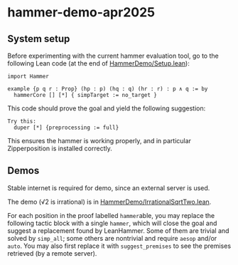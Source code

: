 # hammer-demo-apr2025

## System setup

Before experimenting with the current hammer evaluation tool, go to the following Lean code (at the end of [HammerDemo/Setup.lean](HammerDemo/Setup.lean)):

```lean
import Hammer

example {p q r : Prop} (hp : p) (hq : q) (hr : r) : p ∧ q := by
  hammerCore [] [*] { simpTarget := no_target }
```

This code should prove the goal and yield the following suggestion:

```
Try this:
  duper [*] {preprocessing := full}
```

This ensures the hammer is working properly, and in particular Zipperposition is installed correctly.

## Demos
Stable internet is required for demo, since an external server is used.

The demo (√2 is irrational) is in [HammerDemo/IrrationalSqrtTwo.lean](HammerDemo/IrrationalSqrtTwo.lean).

For each position in the proof labelled `hammer`able, you may replace the following tactic block with a single `hammer`, which will close the goal and suggest a replacement found by LeanHammer.
Some of them are trivial and solved by `simp_all`; some others are nontrivial and require `aesop` and/or `auto`.
You may also first replace it with `suggest_premises` to see the premises retrieved (by a remote server).
